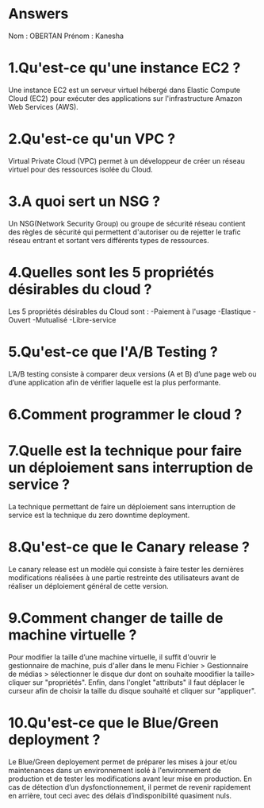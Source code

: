 # Answers

Nom : OBERTAN
Prénom : Kanesha

# 1.Qu'est-ce qu'une instance EC2 ?
Une instance EC2 est un serveur virtuel hébergé dans Elastic Compute Cloud (EC2) pour exécuter des applications sur l'infrastructure Amazon Web Services (AWS).
# 2.Qu'est-ce qu'un VPC ?
Virtual Private Cloud (VPC) permet à un développeur de créer un réseau virtuel pour des ressources isolée du Cloud.
# 3.A quoi sert un NSG ?
Un NSG(Network Security Group) ou groupe de sécurité réseau contient des règles de sécurité qui permettent d'autoriser ou de rejetter le trafic réseau entrant et sortant vers différents types de ressources.
# 4.Quelles sont les 5 propriétés désirables du cloud ?
Les 5 propriétés désirables du Cloud sont :
 -Paiement à l'usage
 -Elastique
 -Ouvert
 -Mutualisé
 -Libre-service 
# 5.Qu'est-ce que l'A/B Testing ?
L’A/B testing consiste à comparer deux versions (A et B) d’une page web ou d’une application afin de vérifier laquelle est la plus performante. 
# 6.Comment programmer le cloud ?

# 7.Quelle est la technique pour faire un déploiement sans interruption de service ?
La technique permettant de faire un déploiement sans interruption de service est la technique du zero downtime deployment.

# 8.Qu'est-ce que le Canary release ?
Le canary release est un modèle qui consiste à faire tester les dernières modifications réalisées à une partie restreinte des utilisateurs avant de réaliser un déploiement général de cette version.
# 9.Comment changer de taille de machine virtuelle ?
Pour modifier la taille d’une machine virtuelle, il suffit d'ouvrir le gestionnaire de machine, puis d'aller dans le menu Fichier > Gestionnaire de médias > sélectionner le disque dur dont on souhaite moodifier la taille> cliquer sur "propriétés". Enfin, dans l'onglet "attributs" il faut déplacer le curseur afin de choisir la taille du disque souhaité et cliquer sur "appliquer".


# 10.Qu'est-ce que le Blue/Green deployment ?
Le Blue/Green deployement permet de préparer les mises à jour et/ou maintenances dans un environnement isolé à l'environnement de production et de tester les modifications avant leur mise en production. En cas de détection d’un dysfonctionnement, il permet de revenir rapidement en arrière, tout ceci avec des délais d’indisponibilité quasiment nuls.
